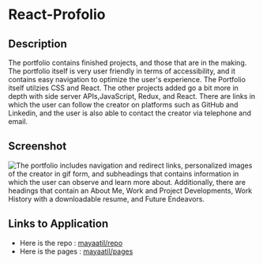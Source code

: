 # React-Profolio

## Description

The portfolio contains finished projects, and those that are in the making. The portfolio itself is very user friendly in terms of accessibility, and it contains easy navigation to optimize the user's experience. The Portfolio itself utilzies CSS and React. The other projects added go a bit more in depth with side server APIs,JavaScript, Redux, and React. There are links in which the user can follow the creator on platforms such as GitHub and Linkedin, and the user is also able to contact the creator via telephone and email.

## Screenshot

![The portfolio includes navigation and redirect links, personalized images of the creator in gif form, and subheadings that contains information in which the user can observe and learn more about. Additionally, there are headings that contain an About Me, Work and Project Developments, Work History with a downloadable resume, and Future Endeavors.](./assets/images/portfolio-screenshot.png)

## Links to Application

- Here is the repo : [mayaatil/repo](https://github.com/mayaatil/React-Profolio)
- Here is the pages : [mayaatil/pages](https://mayaatil.github.io/Profolio)
